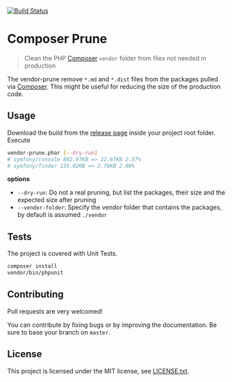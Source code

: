 [![Build Status](https://travis-ci.org/avvertix/composer-vendor-prune.svg?branch=master)](https://travis-ci.org/avvertix/composer-vendor-prune)

# Composer Prune

> Clean the PHP [Composer](https://getcomposer.org/) `vendor` folder from files not needed in production

The vendor-prune remove `*.md` and `*.dist` files from the packages pulled via [Composer](https://getcomposer.org/). This might be useful for reducing the size of the production code.

## Usage

Download the build from the [release page](https://github.com/avvertix/composer-vendor-prune/releases) inside your project root folder.
Execute

```bash
vendor-prune.phar [--dry-run]
# symfony/console 882.97KB => 22.67KB 2.57%
# symfony/finder 135.02KB => 2.78KB 2.06%
```

**options**

- `--dry-run`: Do not a real pruning, but list the packages, their size and the expected size after pruning
- `--vendor-folder`: Specify the vendor folder that contains the packages, by default is assumed `./vendor`


## Tests

The project is covered with Unit Tests.

```bash
composer install
vendor/bin/phpunit
```

## Contributing

Pull requests are very welcomed!

You can contribute by fixing bugs or by improving the documentation. Be sure to base your branch on `master`.

## License

This project is licensed under the MIT license, see [LICENSE.txt](./LICENSE.txt).
